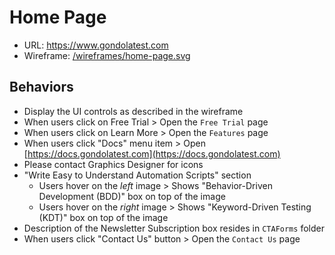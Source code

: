# Home Page
* URL: https://www.gondolatest.com
* Wireframe: [/wireframes/home-page.svg](../wireframes/home-page.svg)

## Behaviors
* Display the UI controls as described in the wireframe
* When users click on Free Trial > Open the `Free Trial` page
* When users click on Learn More > Open the `Features` page
* When users click "Docs" menu item > Open [https://docs.gondolatest.com](https://docs.gondolatest.com)
* Please contact Graphics Designer for icons
* "Write Easy to Understand Automation Scripts" section
    * Users hover on the _left_ image > Shows "Behavior-Driven Development (BDD)" box on top of the image
    * Users hover on the _right_ image > Shows "Keyword-Driven Testing (KDT)" box on top of the image
* Description of the Newsletter Subscription box resides in `CTAForms` folder
* When users click "Contact Us" button > Open the `Contact Us` page